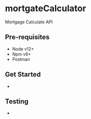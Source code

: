 # mortgateCalculator
Mortgage Calculate API

## Pre-requisites

* Node v12+
* Npm v6+
* Postman

## Get Started

* 

## Testing

* 


